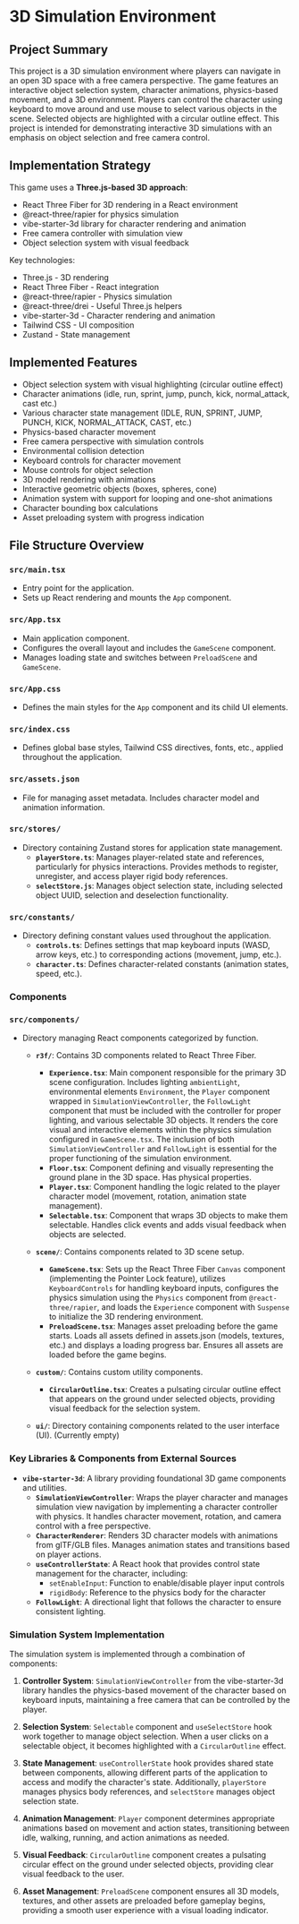 # 3D Simulation Environment

## Project Summary

This project is a 3D simulation environment where players can navigate in an open 3D space with a free camera perspective. The game features an interactive object selection system, character animations, physics-based movement, and a 3D environment. Players can control the character using keyboard to move around and use mouse to select various objects in the scene. Selected objects are highlighted with a circular outline effect. This project is intended for demonstrating interactive 3D simulations with an emphasis on object selection and free camera control.

## Implementation Strategy

This game uses a **Three.js-based 3D approach**:

- React Three Fiber for 3D rendering in a React environment
- @react-three/rapier for physics simulation
- vibe-starter-3d library for character rendering and animation
- Free camera controller with simulation view
- Object selection system with visual feedback

Key technologies:

- Three.js - 3D rendering
- React Three Fiber - React integration
- @react-three/rapier - Physics simulation
- @react-three/drei - Useful Three.js helpers
- vibe-starter-3d - Character rendering and animation
- Tailwind CSS - UI composition
- Zustand - State management

## Implemented Features

- Object selection system with visual highlighting (circular outline effect)
- Character animations (idle, run, sprint, jump, punch, kick, normal_attack, cast etc.)
- Various character state management (IDLE, RUN, SPRINT, JUMP, PUNCH, KICK, NORMAL_ATTACK, CAST, etc.)
- Physics-based character movement
- Free camera perspective with simulation controls
- Environmental collision detection
- Keyboard controls for character movement
- Mouse controls for object selection
- 3D model rendering with animations
- Interactive geometric objects (boxes, spheres, cone)
- Animation system with support for looping and one-shot animations
- Character bounding box calculations
- Asset preloading system with progress indication

## File Structure Overview

### `src/main.tsx`

- Entry point for the application.
- Sets up React rendering and mounts the `App` component.

### `src/App.tsx`

- Main application component.
- Configures the overall layout and includes the `GameScene` component.
- Manages loading state and switches between `PreloadScene` and `GameScene`.

### `src/App.css`

- Defines the main styles for the `App` component and its child UI elements.

### `src/index.css`

- Defines global base styles, Tailwind CSS directives, fonts, etc., applied throughout the application.

### `src/assets.json`

- File for managing asset metadata. Includes character model and animation information.

### `src/stores/`

- Directory containing Zustand stores for application state management.
  - **`playerStore.ts`**: Manages player-related state and references, particularly for physics interactions. Provides methods to register, unregister, and access player rigid body references.
  - **`selectStore.js`**: Manages object selection state, including selected object UUID, selection and deselection functionality.

### `src/constants/`

- Directory defining constant values used throughout the application.
  - **`controls.ts`**: Defines settings that map keyboard inputs (WASD, arrow keys, etc.) to corresponding actions (movement, jump, etc.).
  - **`character.ts`**: Defines character-related constants (animation states, speed, etc.).

### Components

### `src/components/`

- Directory managing React components categorized by function.

  - **`r3f/`**: Contains 3D components related to React Three Fiber.

    - **`Experience.tsx`**: Main component responsible for the primary 3D scene configuration. Includes lighting `ambientLight`, environmental elements `Environment`, the `Player` component wrapped in `SimulationViewController`, the `FollowLight` component that must be included with the controller for proper lighting, and various selectable 3D objects. It renders the core visual and interactive elements within the physics simulation configured in `GameScene.tsx`. The inclusion of both `SimulationViewController` and `FollowLight` is essential for the proper functioning of the simulation environment.
    - **`Floor.tsx`**: Component defining and visually representing the ground plane in the 3D space. Has physical properties.
    - **`Player.tsx`**: Component handling the logic related to the player character model (movement, rotation, animation state management).
    - **`Selectable.tsx`**: Component that wraps 3D objects to make them selectable. Handles click events and adds visual feedback when objects are selected.

  - **`scene/`**: Contains components related to 3D scene setup.

    - **`GameScene.tsx`**: Sets up the React Three Fiber `Canvas` component (implementing the Pointer Lock feature), utilizes `KeyboardControls` for handling keyboard inputs, configures the physics simulation using the `Physics` component from `@react-three/rapier`, and loads the `Experience` component with `Suspense` to initialize the 3D rendering environment.
    - **`PreloadScene.tsx`**: Manages asset preloading before the game starts. Loads all assets defined in assets.json (models, textures, etc.) and displays a loading progress bar. Ensures all assets are loaded before the game begins.

  - **`custom/`**: Contains custom utility components.

    - **`CircularOutline.tsx`**: Creates a pulsating circular outline effect that appears on the ground under selected objects, providing visual feedback for the selection system.

  - **`ui/`**: Directory containing components related to the user interface (UI). (Currently empty)

### Key Libraries & Components from External Sources

- **`vibe-starter-3d`**: A library providing foundational 3D game components and utilities.
  - **`SimulationViewController`**: Wraps the player character and manages simulation view navigation by implementing a character controller with physics. It handles character movement, rotation, and camera control with a free perspective.
  - **`CharacterRenderer`**: Renders 3D character models with animations from glTF/GLB files. Manages animation states and transitions based on player actions.
  - **`useControllerState`**: A React hook that provides control state management for the character, including:
    - `setEnableInput`: Function to enable/disable player input controls
    - `rigidBody`: Reference to the physics body for the character
  - **`FollowLight`**: A directional light that follows the character to ensure consistent lighting.

### Simulation System Implementation

The simulation system is implemented through a combination of components:

1. **Controller System**: `SimulationViewController` from the vibe-starter-3d library handles the physics-based movement of the character based on keyboard inputs, maintaining a free camera that can be controlled by the player.

2. **Selection System**: `Selectable` component and `useSelectStore` hook work together to manage object selection. When a user clicks on a selectable object, it becomes highlighted with a `CircularOutline` effect.

3. **State Management**: `useControllerState` hook provides shared state between components, allowing different parts of the application to access and modify the character's state. Additionally, `playerStore` manages physics body references, and `selectStore` manages object selection state.

4. **Animation Management**: `Player` component determines appropriate animations based on movement and action states, transitioning between idle, walking, running, and action animations as needed.

5. **Visual Feedback**: `CircularOutline` component creates a pulsating circular effect on the ground under selected objects, providing clear visual feedback to the user.

6. **Asset Management**: `PreloadScene` component ensures all 3D models, textures, and other assets are preloaded before gameplay begins, providing a smooth user experience with a visual loading indicator.
